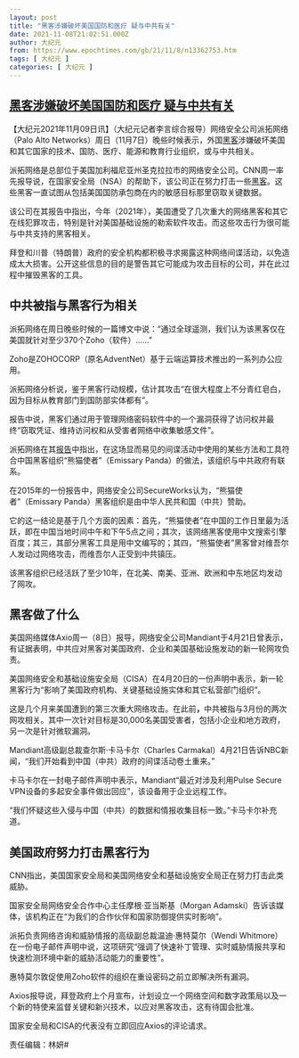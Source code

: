 ```yaml
---
layout: post
title: "黑客涉嫌破坏美国国防和医疗 疑与中共有关"
date: 2021-11-08T21:02:51.000Z
author: 大纪元
from: https://www.epochtimes.com/gb/21/11/8/n13362753.htm
tags: [ 大纪元 ]
categories: [ 大纪元 ]
---
```

<!--1636405371000-->
[黑客涉嫌破坏美国国防和医疗 疑与中共有关](https://www.epochtimes.com/gb/21/11/8/n13362753.htm)
------

<div>
<p>【大纪元2021年11月09日讯】（大纪元记者李言综合报导）网络安全公司派拓网络（Palo Alto Networks）周日（11月7日）晚些时候表示，外国<a href="https://www.epochtimes.com/gb/tag/%E9%BB%91%E5%AE%A2.html">黑客</a>涉嫌破坏美国和其它国家的技术、国防、医疗、能源和教育行业组织，或与中共相关。</p><p>派拓网络是总部位于美国加利福尼亚州圣克拉拉市的网络安全公司。CNN周一率先报导说，在国家安全局（NSA）的帮助下，该公司正在努力打击一些<a href="https://www.epochtimes.com/gb/tag/%E9%BB%91%E5%AE%A2.html">黑客</a>。这些黑客一直试图从包括美国国防承包商在内的敏感目标那里窃取关键数据。</p><p>该公司在其报告中指出，今年（2021年），美国遭受了几次重大的网络黑客和其它在线犯罪攻击，特别是针对美国基础设施的勒索软件攻击。而这些攻击行为很可能与中共支持的黑客相关。</p><p>拜登和川普（特朗普）政府的安全机构都积极寻求揭露这种网络间谍活动，以免造成太大损害。公开这些信息的目的是警告其它可能成为攻击目标的公司，并在此过程中摧毁黑客的工具。</p><h2>中共被指与黑客行为相关</h2><p>派拓网络在周日晚些时候的一篇博文中说：“通过全球遥测，我们认为该黑客仅在美国就针对至少370个Zoho（软件）……”</p><p>Zoho是ZOHOCORP（原名AdventNet）基于云端运算技术推出的一系列办公应用。</p><p>派拓网络分析说，鉴于黑客行动规模，估计其攻击“在很大程度上不分青红皂白，因为目标从教育部门到国防部实体都有”。</p><p>报告中说，黑客们通过用于管理网络密码软件中的一个漏洞获得了访问权并最终“窃取凭证、维持访问权和从受害者网络中收集敏感文件”。</p><p>派拓网络在其<a href="https://unit42.paloaltonetworks.com/manageengine-godzilla-nglite-kdcsponge/" target="_blank" rel="noopener noreferrer">报告</a>中指出，在这场显而易见的间谍活动中使用的某些方法和工具符合中国黑客组织“熊猫使者”（Emissary Panda）的做法，该组织与中共政府有联系。</p><p>在2015年的一份报告中，网络安全公司SecureWorks认为，“熊猫使者”（Emissary Panda）黑客组织是由中华人民共和国（中共）赞助。</p><p>它的这一结论是基于几个方面的因素：首先，“熊猫使者”在中国的工作日里最为活跃，即在中国当地时间中午和下午5点之间；其次，该网络黑客使用中文搜索引擎百度；其三，其部分黑客工具是用中文编写的；其四，“熊猫使者”黑客曾对维吾尔人发动过网络攻击，而维吾尔人正受到中共镇压。</p><p>该黑客组织已经活跃了至少10年，在北美、南美、亚洲、欧洲和中东地区均发动了网攻。</p><h2>黑客做了什么</h2><p>美国网络媒体Axio周一（8日）报导，网络安全公司Mandiant于4月21日曾表示，有证据表明，中共应对黑客对美国政府、企业和美国基础设施发动的新一轮网攻负责。</p><p>美国网络安全和基础设施安全局（CISA）在4月20日的一份声明中表示，新一轮黑客行为“影响了美国政府机构、关键基础设施实体和其它私营部门组织”。</p><p>这是几个月来美国遭到的第三次重大网络攻击。在此前<strong>，</strong>中共被指与3月份的两次网攻相关。其中一次针对目标是30,000名美国受害者，包括小企业和地方政府，另一次是针对微软漏洞。</p><p>Mandiant高级副总裁查尔斯·卡马卡尔（Charles Carmakal）4月21日告诉NBC新闻，“我们开始看到中国（中共）政府的间谍活动卷土重来。”</p><p>卡马卡尔在一封电子邮件声明中表示，Mandiant“最近对涉及利用Pulse Secure VPN设备的多起安全事件做出回应”，该设备用于企业远程工作。</p><p>“我们怀疑这些入侵与中国（中共）的数据和情报收集目标一致。”卡马卡尔补充道。</p><h2>美国政府努力打击黑客行为</h2><p>CNN指出，美国国家安全局和美国网络安全和基础设施安全局正在努力打击此类威胁。</p><p>国家安全局网络安全合作中心主任摩根·亚当斯基（Morgan Adamski）告诉该媒体，该机构正在“为我们的合作伙伴和国家防御提供实时影响”。</p><p>派拓负责网络咨询和威胁情报的高级副总裁温迪·惠特莫尔（Wendi Whitmore）在一份电子邮件声明中说，这项研究“强调了快速补丁管理、实时威胁情报共享和快速检测环境中新的威胁活动能力的重要性”。</p><p>惠特莫尔敦促使用Zoho软件的组织在重设密码之前立即解决所有漏洞。</p><p>Axios报导说，拜登政府上个月宣布，计划设立一个网络空间和数字政策局以及一个新的特使来监督关键和新兴技术，以应对黑客攻击，这有待国会批准。</p><p>国家安全局和CISA的代表没有立即回应Axios的评论请求。</p><p>责任编辑：林妍#</p>
</div>
